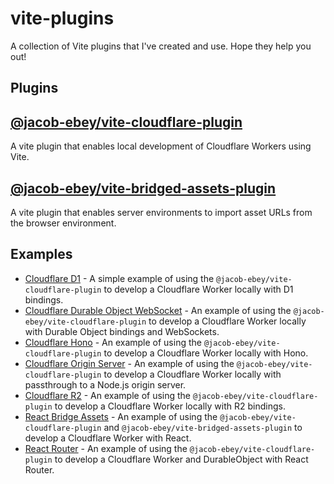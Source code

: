 # vite-plugins

A collection of Vite plugins that I've created and use. Hope they help you out!

## Plugins

## [@jacob-ebey/vite-cloudflare-plugin](packages/vite-cloudflare/README.md)

A vite plugin that enables local development of Cloudflare Workers using Vite.

## [@jacob-ebey/vite-bridged-assets-plugin](packages/vite-bridged-assets/README.md)

A vite plugin that enables server environments to import asset URLs from the browser environment.

## Examples

- [Cloudflare D1](examples/d1/README.md) - A simple example of using the `@jacob-ebey/vite-cloudflare-plugin` to develop a Cloudflare Worker locally with D1 bindings.
- [Cloudflare Durable Object WebSocket](examples/durable-object-websocket/README.md) - An example of using the `@jacob-ebey/vite-cloudflare-plugin` to develop a Cloudflare Worker locally with Durable Object bindings and WebSockets.
- [Cloudflare Hono](examples/hono/README.md) - An example of using the `@jacob-ebey/vite-cloudflare-plugin` to develop a Cloudflare Worker locally with Hono.
- [Cloudflare Origin Server](examples/origin-server/README.md) - An example of using the `@jacob-ebey/vite-cloudflare-plugin` to develop a Cloudflare Worker locally with passthrough to a Node.js origin server.
- [Cloudflare R2](examples/r2/README.md) - An example of using the `@jacob-ebey/vite-cloudflare-plugin` to develop a Cloudflare Worker locally with R2 bindings.
- [React Bridge Assets](examples/react/README.md) - An example of using the `@jacob-ebey/vite-cloudflare-plugin` and `@jacob-ebey/vite-bridged-assets-plugin` to develop a Cloudflare Worker with React.
- [React Router](examples/react-router/README.md) - An example of using the `@jacob-ebey/vite-cloudflare-plugin` to develop a Cloudflare Worker and DurableObject with React Router.
